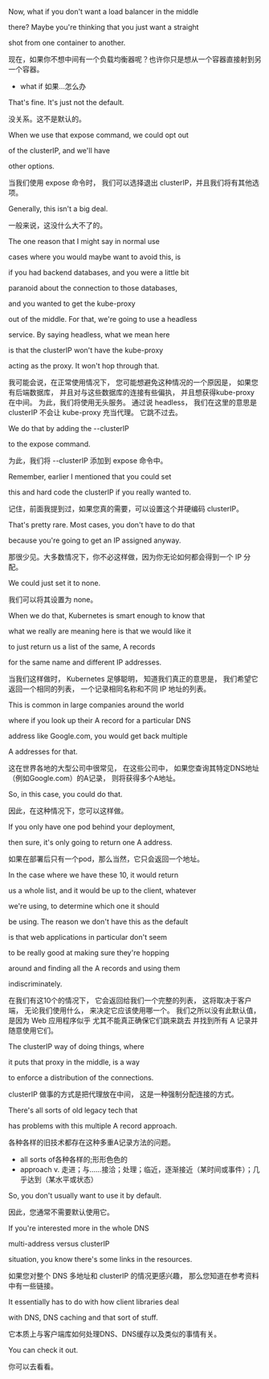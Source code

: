 Now, what if you don't want a load balancer in the middle

there? Maybe you're thinking that you just want a straight

shot from one container to another.

现在，如果你不想中间有一个负载均衡器呢？也许你只是想从一个容器直接射到另一个容器。
* what if 如果…怎么办

That's fine. It's just not the default.

没关系。这不是默认的。

When we use that expose command, we could opt out

of the clusterIP, and we'll have

other options.

当我们使用 expose 命令时，
我们可以选择退出 clusterIP，并且我们将有其他选项。

Generally, this isn't a big deal.

一般来说，这没什么大不了的。

The one reason that I might say in normal use

cases where you would maybe want to avoid this, is

if you had backend databases, and you were a little bit

paranoid about the connection to those databases,

and you wanted to get the kube-proxy

out of the middle. For that, we're going to use a headless

service. By saying headless, what we mean here

is that the clusterIP won't have the kube-proxy

acting as the proxy. It won't hop through that.

我可能会说，在正常使用情况下，
您可能想避免这种情况的一个原因是，
如果您有后端数据库，
并且对与这些数据库的连接有些偏执，
并且想获得kube-proxy 在中间。
为此，我们将使用无头服务。
通过说 headless，
我们在这里的意思是 clusterIP
不会让 kube-proxy 充当代理。
它跳不过去。

We do that by adding the --clusterIP

to the expose command.

为此，我们将 --clusterIP 添加到 expose 命令中。

Remember, earlier I mentioned that you could set

this and hard code the clusterIP if you really wanted to.

记住，前面我提到过，如果您真的需要，可以设置这个并硬编码 clusterIP。

That's pretty rare. Most cases, you don't have to do that

because you're going to get an IP assigned anyway.

那很少见。大多数情况下，你不必这样做，因为你无论如何都会得到一个 IP 分配。

We could just set it to none.

我们可以将其设置为 none。

When we do that, Kubernetes is smart enough to know that

what we really are meaning here is that we would like it

to just return us a list of the same, A records

for the same name and different IP addresses.

当我们这样做时，
Kubernetes 足够聪明，
知道我们真正的意思是，
我们希望它返回一个相同的列表，
一个记录相同名称和不同 IP 地址的列表。

This is common in large companies around the world

where if you look up their A record for a particular DNS

address like Google.com, you would get back multiple

A addresses for that.

这在世界各地的大型公司中很常见，
在这些公司中，
如果您查询其特定DNS地址（例如Google.com）的A记录，
则将获得多个A地址。

So, in this case, you could do that.

因此，在这种情况下，您可以这样做。

If you only have one pod behind your deployment,

then sure, it's only going to return one A address.

如果在部署后只有一个pod，那么当然，它只会返回一个地址。

In the case where we have these 10, it would return

us a whole list, and it would be up to the client, whatever

we're using, to determine which one it should

be using. The reason we don't have this as the default

is that web applications in particular don't seem

to be really good at making sure they're hopping

around and finding all the A records and using them

indiscriminately.

在我们有这10个的情况下，
它会返回给我们一个完整的列表，
这将取决于客户端，
无论我们使用什么，
来决定它应该使用哪一个。
我们之所以没有此默认值，
是因为 Web 应用程序似乎
尤其不能真正确保它们跳来跳去
并找到所有 A 记录并随意使用它们。

The clusterIP way of doing things, where

it puts that proxy in the middle, is a way

to enforce a distribution of the connections.

clusterIP 做事的方式是把代理放在中间，
这是一种强制分配连接的方式。

There's all sorts of old legacy tech that

has problems with this multiple A record approach.

各种各样的旧技术都存在这种多重A记录方法的问题。
* all sorts of各种各样的;形形色色的
* approach v. 走进；与……接洽；处理；临近，逐渐接近（某时间或事件）；几乎达到（某水平或状态）

So, you don't usually want to use it by default.

因此，您通常不需要默认使用它。

If you're interested more in the whole DNS

multi-address versus clusterIP

situation, you know there's some links in the resources.

如果您对整个 DNS 多地址和 clusterIP 的情况更感兴趣，
那么您知道在参考资料中有一些链接。

It essentially has to do with how client libraries deal

with DNS, DNS caching and that sort of stuff.

它本质上与客户端库如何处理DNS、DNS缓存以及类似的事情有关。

You can check it out.

你可以去看看。

